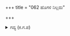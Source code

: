 +++
title = "062 ಹೊಗಳಿ ನಿಲ್ಲದು"

+++

<details><summary>ಗದ್ಯ (ಕ.ಗ.ಪ) </summary>

62. ಪಾರ್ಥನನ್ನು ಹೊಗಳಿ ಧರ್ಮರಾಯನ ನಾಲಿಗೆ ನಿಲ್ಲದು. ಆಲಿಂಗಿಸಿ ಮೈ ದಣಿಯದು. ನೋಡಿ ಕಣ್ಣುಗಳು ಸೋಲವು. ಮಾತನ್ನು ಕೇಳಿ ಕಿವಿಗಳು ಬಸವಳಿಯವು. ಸ್ವರ್ಗಲೋಕದ ಸುವಾರ್ತೆಯ ಸುಗಂಧವನ್ನು ಆಘ್ರಾಣಿಸಿ ಮೂಗು ಸಾಕೆಂದು ಹೇಳದು.
</details>
